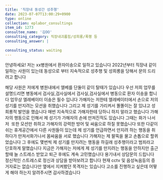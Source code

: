 ```yaml
---
title: '직장내 동성간 성추행'
date: 2023-07-07T13:00:29+0900
type: online
collection: eplabor_consultings
item_id: 1273
consultee_name: '김OO'
consulting_category: 직장내괴롭힘/성희롱/폭행 등
consulting_answer: |
    
consulting_status: waiting
---
```


안녕하세요! 저는 xx병원에서 환자이송으로 일하고 있습니다 2022년부터 직장내 같이 일하는 사원이 있는데 동성으로 부터 지속적으로 성추행 및 성희롱을 당해서 문의 드리려고 합니다 

해당 사원은 저에게 병원내에서 엘베를 단둘이 같이 탈때가 있습니다 우선 저희 업무를 설명드리면 병동에서 검사실,검사실에서 검사실,검사실에서 병동으로 환자 이송을 합니다
업무상 엘레베이터 이송은 필수 입니다
가해자는 저한테 엘레베이터에서 손으로 저의 성기를 만지려는 모션을 취했습니다 그리고 제 성기를 가리켜서 똘똘이는 잘 있냐고 성희롱적 발언을 했습니다
매번 지속적으로 가해자한테 당하니 하지 말라고 했습니다
가해자의 행동으로 인해서 제 성기가 가해자의 손에 만져진적도 있습니다 
그때는 화가 나서 저  또한 모션만 취하고 가해자의 강력한 방어 및 싸움으로 하질 못했습니다
또한 다같이 쉬는 휴게공간에서 다른 사원들이 있는데
제 성기를 언급하면서 만지려 하는 행동을 취하다가 만져서화가나서 몸싸움을 서로 했습니다
가해자는 제 팔뚝을 물고 손톱으로 할퀴었습니다
그 후에도 몇번씩 제 성기를 만지려는 행동을 하길래 성추행이라고 범죄라고 단호하게 말했습니다
지금은 가해자는 저에게 제 성기를 만지려는 행동을 안하지만 출근할때 늘 스트레스 받았고 퇴근 후에도 계속 고민했습니다
용기내서 상담문의 드립니다
정신적인 스트레스로 정신과 상담을 받아보려고 합니다
현재 cctv 및 음성녹음등의 증거자료는 없습니다만 옆에서 지켜봤던 목격자는 있습니다
고소를 진행하고 싶은데 어떻게 해야 하는지 알려주시면 감사하겠습니다

